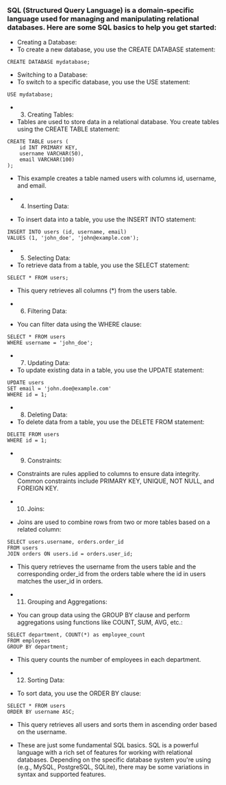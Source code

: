 ### SQL (Structured Query Language) is a domain-specific language used for managing and manipulating relational databases. Here are some SQL basics to help you get started:

-  Creating a Database:
- To create a new database, you use the CREATE DATABASE statement:
```
CREATE DATABASE mydatabase;
```
- Switching to a Database:
- To switch to a specific database, you use the USE statement:

```
USE mydatabase;
```
- 3. Creating Tables:
- Tables are used to store data in a relational database. You create tables using the CREATE TABLE statement:

```
CREATE TABLE users (
    id INT PRIMARY KEY,
    username VARCHAR(50),
    email VARCHAR(100)
);
```
- This example creates a table named users with columns id, username, and email.

- 4. Inserting Data:
- To insert data into a table, you use the INSERT INTO statement:

```
INSERT INTO users (id, username, email)
VALUES (1, 'john_doe', 'john@example.com');
```
- 5. Selecting Data:
- To retrieve data from a table, you use the SELECT statement:

```
SELECT * FROM users;
```
- This query retrieves all columns (*) from the users table.

- 6. Filtering Data:
- You can filter data using the WHERE clause:

```
SELECT * FROM users
WHERE username = 'john_doe';
```
- 7. Updating Data:
- To update existing data in a table, you use the UPDATE statement:

```
UPDATE users
SET email = 'john.doe@example.com'
WHERE id = 1;
```
- 8. Deleting Data:
- To delete data from a table, you use the DELETE FROM statement:

```
DELETE FROM users
WHERE id = 1;
```
- 9. Constraints:
- Constraints are rules applied to columns to ensure data integrity. Common constraints include PRIMARY KEY, UNIQUE, NOT NULL, and FOREIGN KEY.

- 10. Joins:
- Joins are used to combine rows from two or more tables based on a related column:

```
SELECT users.username, orders.order_id
FROM users
JOIN orders ON users.id = orders.user_id;
```
- This query retrieves the username from the users table and the corresponding order_id from the orders table where the id in users matches the user_id in orders.

- 11. Grouping and Aggregations:
- You can group data using the GROUP BY clause and perform aggregations using functions like COUNT, SUM, AVG, etc.:
```
SELECT department, COUNT(*) as employee_count
FROM employees
GROUP BY department;
```
- This query counts the number of employees in each department.

- 12. Sorting Data:
- To sort data, you use the ORDER BY clause:
```
SELECT * FROM users
ORDER BY username ASC;
```
- This query retrieves all users and sorts them in ascending order based on the username.

- These are just some fundamental SQL basics. SQL is a powerful language with a rich set of features for working with relational databases. Depending on the specific database system you're using (e.g., MySQL, PostgreSQL, SQLite), there may be some variations in syntax and supported features.
